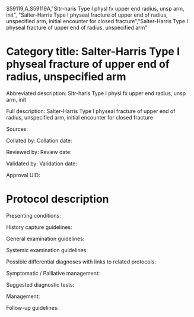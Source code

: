 S59119,A,S59119A,"Sltr-haris Type I physl fx upper end radius, unsp arm, init", "Salter-Harris Type I physeal fracture of upper end of radius, unspecified arm, initial encounter for closed fracture","Salter-Harris Type I physeal fracture of upper end of radius, unspecified arm"
# Category title: Salter-Harris Type I physeal fracture of upper end of radius, unspecified arm

Abbreviated description: Sltr-haris Type I physl fx upper end radius, unsp arm, init

Full description: Salter-Harris Type I physeal fracture of upper end of radius, unspecified arm, initial encounter for closed fracture

Sources:

Collated by:
Collation date:

Reviewed by:
Review date:

Validated by:
Validation date:

Approval UID:

# Protocol description

Presenting conditions:

History capture guidelines:

General examination guidelines:

Systemic examination guidelines:

Possible differential diagnoses with links to related protocols:

Symptomatic / Palliative management:

Suggested diagnostic tests:

Management:

Follow-up guidelines:
